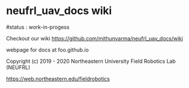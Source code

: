 # neufrl_uav_docs wiki

#status : work-in-progess

Checkout our wiki https://github.com/mithunvarma/neufrl_uav_docs/wiki

webpage for docs at foo.github.io


Copyright (c) 2019 - 2020 Northeastern University Field Robotics Lab (NEUFRL)

https://web.northeastern.edu/fieldrobotics
